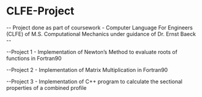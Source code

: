 # CLFE-Project
-- Project done as part of coursework - Computer Language For Engineers (CLFE) of M.S. Computational Mechanics under guidance of Dr. Ernst Baeck --

--Project 1 - Implementation of Newton’s Method to evaluate roots of functions in Fortran90

--Project 2 - Implementation of Matrix Multiplication in Fortran90

--Project 3 - Implementation of C++ program to calculate the sectional properties of a combined profile
